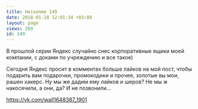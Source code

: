```yaml
---
title: Heisenme 149
date: 2018-01-28 12:01:34 +03:00
layout: page
views: 269
id: 149
---
```


В прошлой серии Яндекс случайно снес корпоративные ящики моей компании, с доками по учреждению и все такое)

Сегодня Яндекс просит в комментах больше лайков на мой пост, чтобы подарить вам подарочки, промокодики и прочее, золотые вы мои, рашен хакерс. Ну мы же дадим ему лайков и шеров? Не мы ж накосячили, а они, да? И не позвонили…

https://vk.com/wall1648387_1901


